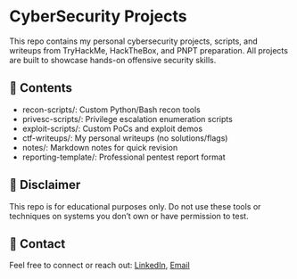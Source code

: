 # CyberSecurity Projects

This repo contains my personal cybersecurity projects, scripts, and writeups from TryHackMe, HackTheBox, and PNPT preparation. All projects are built to showcase hands-on offensive security skills.

## 📁 Contents

- recon-scripts/: Custom Python/Bash recon tools
- privesc-scripts/: Privilege escalation enumeration scripts
- exploit-scripts/: Custom PoCs and exploit demos
- ctf-writeups/: My personal writeups (no solutions/flags)
- notes/: Markdown notes for quick revision
- reporting-template/: Professional pentest report format

## 📢 Disclaimer
This repo is for educational purposes only. Do not use these tools or techniques on systems you don’t own or have permission to test.

## 📧 Contact
Feel free to connect or reach out: [LinkedIn](www.linkedin.com/in/soni-pranav), [Email](pranavsoni181@gmail.com)
